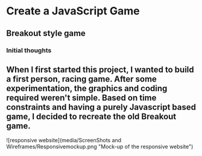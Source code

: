 # Create a JavaScript Game
## Breakout style game
### Initial thoughts
When I first started this project, I wanted to build a first person, racing game.  After some experimentation, the graphics and coding required weren't simple.
Based on time constraints and having a purely Javascript based game, I decided to recreate the old Breakout game.
---

![responsive website](media/ScreenShots and Wireframes/Responsivemockup.png "Mock-up of the responsive website")
